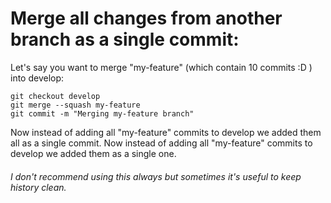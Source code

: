 # Merge all changes from another branch as a single commit:

Let's say you want to merge "my-feature" (which contain 10 commits :D ) into develop:

    git checkout develop
    git merge --squash my-feature
    git commit -m "Merging my-feature branch"

Now instead of adding all "my-feature" commits to develop we added them all as a single commit.
Now instead of adding all "my-feature" commits to develop we added them as a single one.

###### I don't recommend using this always but sometimes it's useful to keep history clean.

